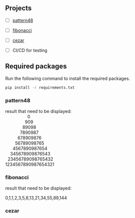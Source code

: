 ## Projects
  - [ ] [pattern48](#pattern48)
  - [ ] [fibonacci](#fibonacci)
  - [ ] [cezar](#cezar)
  - [ ] CI/CD for testing
  
  
  
## Required packages
Run the following command to install the required packages.
```bash
pip install -r requirements.txt
```

### pattern48

result that need to be displayed:  
&nbsp;&nbsp;&nbsp;&nbsp;&nbsp;&nbsp;&nbsp;&nbsp;&nbsp;&nbsp;&nbsp;&nbsp;&nbsp;&nbsp;&nbsp;&nbsp;&nbsp;&nbsp;0  
&nbsp;&nbsp;&nbsp;&nbsp;&nbsp;&nbsp;&nbsp;&nbsp;&nbsp;&nbsp;&nbsp;&nbsp;&nbsp;&nbsp;&nbsp;&nbsp;909  
&nbsp;&nbsp;&nbsp;&nbsp;&nbsp;&nbsp;&nbsp;&nbsp;&nbsp;&nbsp;&nbsp;&nbsp;&nbsp;&nbsp;89098  
&nbsp;&nbsp;&nbsp;&nbsp;&nbsp;&nbsp;&nbsp;&nbsp;&nbsp;&nbsp;&nbsp;&nbsp;7890987  
&nbsp;&nbsp;&nbsp;&nbsp;&nbsp;&nbsp;&nbsp;&nbsp;&nbsp;&nbsp;678909876  
&nbsp;&nbsp;&nbsp;&nbsp;&nbsp;&nbsp;&nbsp;&nbsp;56789098765  
&nbsp;&nbsp;&nbsp;&nbsp;&nbsp;&nbsp;4567890987654  
&nbsp;&nbsp;&nbsp;&nbsp;345678909876543  
&nbsp;&nbsp;23456789098765432  
1234567890987654321  

### fibonacci

result that need to be displayed:

0,1,1,2,3,5,8,13,21,34,55,89,144

### cezar




